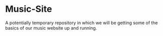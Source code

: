 # Music-Site
A potentially temporary repository in which we will be getting some of the basics of our music website up and running.

